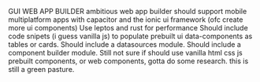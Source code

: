 GUI WEB APP BUILDER
ambitious web app builder 
should support mobile multiplatform apps with capacitor and the ionic ui framework (ofc create more ui components)
Use leptos and rust for performance
Should include code snipets (i guess vanilla js) to populate prebuilt ui data-components as tables or cards.
Should include a datasources module.
Should include a component builder module.
Still not sure if should use vanilla html css js prebuilt components, or web components, gotta do some research.
this is still a green pasture.

